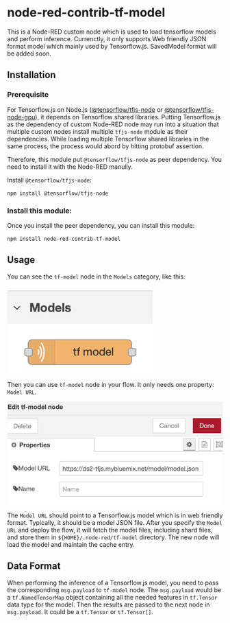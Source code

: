 # node-red-contrib-tf-model
This is a Node-RED custom node which is used to load tensorflow models and
perform inference. Currenctly, it only supports Web friendly JSON format model
which mainly used by Tensorflow.js. SavedModel format will be added soon.

## Installation

### Prerequisite
For Tensorflow.js on Node.js
([@tensorflow/tfjs-node](https://www.npmjs.com/package/@tensorflow/tfjs-node)
or
[@tensorflow/tfjs-node-gpu](https://www.npmjs.com/package/@tensorflow/tfjs-node-gpu)),
it depends on Tensorflow shared libraries. Putting Tensorflow.js as the
dependency of custom Node-RED node may run into a situation that multiple
custom nodes install multiple `tfjs-node` module as their dependencies. While
loading multiple Tensorflow shared libraries in the same process, the process
would abord by hitting protobuf assertion.

Therefore, this module put `@tensorflow/tfjs-node` as peer dependency. You need
to install it with the Node-RED manully.

Install `@tensorflow/tfjs-node`:
```
npm install @tensorflow/tfjs-node
```


### Install this module:
Once you install the peer dependency, you can install this module:
```
npm install node-red-contrib-tf-model
```

## Usage

You can see the `tf-model` node in the `Models` category, like this:

![Palette](images/palette.png "Palette")

Then you can use `tf-model` node in your flow. It only needs one property:
`Model URL`.

![Config Node](images/Config_Node.png "Config Node")

The `Model URL` should point to a Tensorflow.js model which is in web friendly
format. Typically, it should be a model JSON file. After you specify the
`Model URL` and deploy the flow, it will fetch the model files, including
shard files, and store them in `${HOME}/.node-red/tf-model` directory.
The new node will load the model and maintain the cache entry.

## Data Format

When performing the inference of a Tensorflow.js model, you need to pass the
corresponding `msg.payload` to `tf-model` node. The `msg.payload` would be a
`tf.NamedTensorMap` object containing all the needed features in `tf.Tensor`
data type for the model. Then the results are passed to the next node in
`msg.payload`. It could be a `tf.Tensor` or `tf.Tensor[]`.